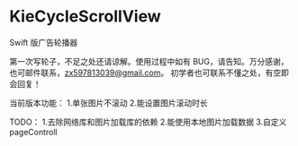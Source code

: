 # KieCycleScrollView
Swift 版广告轮播器

第一次写轮子，不足之处还请谅解。使用过程中如有 BUG，请告知。万分感谢，也可邮件联系，zx597813039@gmail.com。
初学者也可联系不懂之处，有空即会回复！

当前版本功能：
1.单张图片不滚动
2.能设置图片滚动时长

TODO：
1.去除网络库和图片加载库的依赖
2.能使用本地图片加载数据
3.自定义 pageControll

